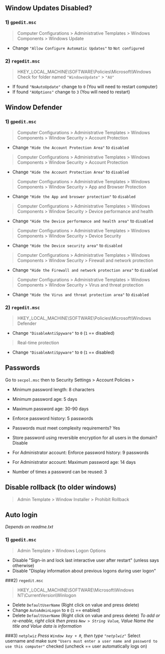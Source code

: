 ## Window Updates Disabled?
### 1) `gpedit.msc`
> Computer Configurations > Administrative Templates > Windows Components > Windows Update
- Change `"Allow Configure Automatic Updates"` to `Not configured`

### 2) `regedit.msc` 
> HKEY_LOCAL_MACHINE\SOFTWARE\Policies\Microsoft\Windows 
Check for folder named `"WindowsUpdate"` > `"AU"`
- If found `"NoAutoUpdate"` change to `0` (You will need to restart computer)
- If found `"AUOptions"` change to `3` (You will need to restart)


## Window Defender
### 1) `gpedit.msc`
> Computer Configurations > Administrative Templates > Windows Components > Window Security > Account Protection
- Change `"Hide the Account Protection Area"` to `disabled`
> Computer Configurations > Administrative Templates > Windows Components > Window Security > Account Protection
- Change `"Hide the Account Protection Area"` to  `disabled`
> Computer Configurations > Administrative Templates > Windows Components > Window Security > App and Browser Protection
- Change `"Hide the App and broswer protection"` to  `disabled`
> Computer Configurations > Administrative Templates > Windows Components > Window Security > Device performance and health
- Change `"Hide the Device performance and health area"` to  `disabled`
> Computer Configurations > Administrative Templates > Windows Components > Window Security > Device Security 
- Change `"Hide the Device security area"` to `disabled`
> Computer Configurations > Administrative Templates > Windows Components > Window Security > Firewall and network protection
- Change `"Hide the Firewall and network protection area"` to `disabled`
> Computer Configurations > Administrative Templates > Windows Components > Window Security > Virus and threat protection 
- Change `"Hide the Virus and threat protection area"` to `disabled`

### 2) `regedit.msc`
> HKEY_LOCAL_MACHINE\SOFTWARE\Policies\Microsoft\Windows Defender
- Change `"DisableAntiSpyware"` to `0` (`1` == disabled)
> Real-time protection
- Change `"DisableAntiSpyware"` to `0` (`1` == disabled)


## Passwords 
Go to `secpol.msc` then to Security Settings > Account Policies >

- Minimum password length: 8 characters

- Minimum password age: 5 days
- Maximum password age: 30-90 days

- Enforce password history: 5 passwords
- Passwords must meet complexity requirements? Yes
- Store password using reversible encryption for all users in the domain? Disable

- For Administrator account: Enforce password history: 9 passwords
- For Administrator account: Maximum password age: 14 days
- Number of times a password can be reused: 3 

## Disable rollback (to older windows)
> Admin Template > Window Installer > Prohibit Rollback
 
## Auto login
*Depends on readme.txt*

### 1) `gpedit.msc`
 > Admin Template > Windows Logon Options
  - Disable "Sign-in and lock last interactive user after restart" (unless says otherwise)
  - Disable "Display information about previous logons during user logon"
 
###2) `regedit.msc`
> HKEY_LOCAL_MACHINE\SOFTWARE\Microsoft\Windows NT\CurrentVersion\Winlogon
- Delete `DefaultUserName` (Right click on value and press delete)
- Change `AutoAdminLogon` to `0` (`1` == enabled)
- Delete `DefaultUserName` (Right click on value and press delete)
*To add or re-enable, right click then press `New > String Value`, Value Name the title and Value data is information*

###3) `netplwiz`
*Press `Window key + R`, then type `"netplwiz"`*
Select username and make sure `"Users must enter a user name and password to use this computer"` checked (uncheck == user automatically logs on)
